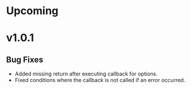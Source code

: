 # Upcoming

# v1.0.1
## Bug Fixes
- Added missing return after executing callback for options.
- Fixed conditions where the callback is not called if an error occurred.
